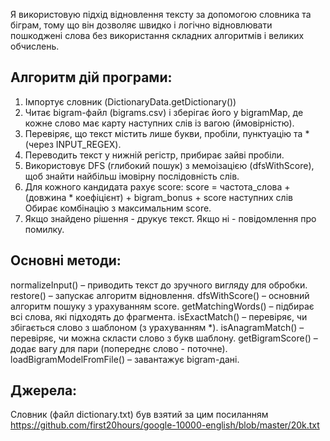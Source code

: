 Я використовую підхід відновлення тексту за допомогою словника та біграм, 
тому що він дозволяє швидко і логічно відновлювати пошкоджені слова без 
використання складних алгоритмів і великих обчислень.

## Алгоритм дій програми:
1. Імпортує словник (DictionaryData.getDictionary())
2. Читає bigram-файл (bigrams.csv) і зберігає його у bigramMap, де кожне слово має карту наступних слів із вагою (ймовірністю).
3. Перевіряє, що текст містить лише букви, пробіли, пунктуацію та * (через INPUT_REGEX).
4. Переводить текст у нижній регістр, прибирає зайві пробіли.
5. Використовує DFS (глибокий пошук) з мемоізацією (dfsWithScore), щоб знайти найбільш імовірну послідовність слів.
6. Для кожного кандидата рахує score: score = частота_слова + (довжина * коефіцієнт) + bigram_bonus + score наступних слів
Обирає комбінацію з максимальним score.
7. Якщо знайдено рішення - друкує текст. Якщо ні - повідомлення про помилку.



## Основні методи:
normalizeInput() – приводить текст до зручного вигляду для обробки.
restore() – запускає алгоритм відновлення.
dfsWithScore() – основний алгоритм пошуку з урахуванням score.
getMatchingWords() – підбирає всі слова, які підходять до фрагмента.
isExactMatch() – перевіряє, чи збігається слово з шаблоном (з урахуванням *).
isAnagramMatch() – перевіряє, чи можна скласти слово з букв шаблону.
getBigramScore() – додає вагу для пари (попереднє слово - поточне).
loadBigramModelFromFile() – завантажує bigram-дані.

## Джерела:
Словник (файл dictionary.txt) був взятий за цим посиланням https://github.com/first20hours/google-10000-english/blob/master/20k.txt
